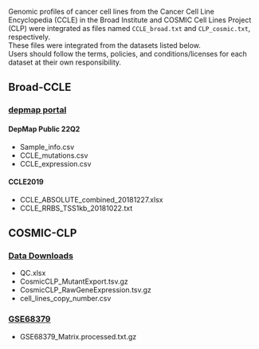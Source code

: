 Genomic profiles of cancer cell lines from the Cancer Cell Line Encyclopedia (CCLE) in the Broad Institute and COSMIC Cell Lines Project (CLP) were integrated as files named `CCLE_broad.txt` and `CLP_cosmic.txt`, respectively.  
These files were integrated from the datasets listed below.  
Users should follow the terms, policies, and conditions/licenses for each dataset at their own responsibility.
## Broad-CCLE
### [depmap portal](https://depmap.org/portal/download/all)
#### DepMap Public 22Q2
- Sample_info.csv
- CCLE_mutations.csv
- CCLE_expression.csv
#### CCLE2019
- CCLE_ABSOLUTE_combined_20181227.xlsx
- CCLE_RRBS_TSS1kb_20181022.txt

## COSMIC-CLP
### [Data Downloads](https://cancer.sanger.ac.uk/cell_lines)
- QC.xlsx
- CosmicCLP_MutantExport.tsv.gz
- CosmicCLP_RawGeneExpression.tsv.gz
- cell_lines_copy_number.csv
### [GSE68379](https://www.ncbi.nlm.nih.gov/geo/query/acc.cgi?acc=GSE68379)
- GSE68379_Matrix.processed.txt.gz
